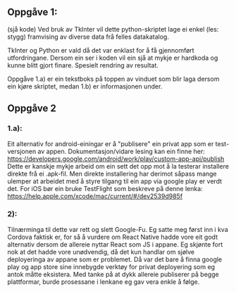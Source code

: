 ## Oppgåve 1:
(sjå kode)
Ved bruk av TkInter vil dette python-skriptet lage ei enkel (les: stygg) framvising av diverse data frå felles datakatalog.

TkInter og Python er vald då det var enklast for å få gjennomført utfordringane. Dersom ein ser i koden vil ein sjå at mykje er hardkoda og kunne blitt gjort finare. Spesielt rendring av resultat. 

Oppgåve 1.a) er ein tekstboks på toppen av vinduet som blir laga dersom ein kjøre skriptet, medan 1.b) er informasjonen under.

## Oppgåve 2
### 1.a):
Eit alternativ for android-einingar er å "publisere" ein privat app som er test-versjonen av appen. Dokumentasjon/vidare lesing kan ein finne her: https://developers.google.com/android/work/play/custom-app-api/publish 
Dette er kanskje mykje arbeid om ein sett det opp mot å la testerar installere direkte frå ei .apk-fil. Men direkte installering har derimot såpass mange ulemper at arbeidet med å styre tilgang til ein app via google play er verdt det. 
For iOS bør ein bruke TestFlight som beskreve på denne lenka: https://help.apple.com/xcode/mac/current/#/dev2539d985f

### 2): 
Tilnærminga til dette var rett og slett Google-Fu. Eg satte meg først inn i kva Cordova faktisk er, for så å vurdere om React Native hadde vore eit godt alternativ dersom de allereie nyttar React som JS i appane. Eg skjønte fort nok at det hadde vore unødvendig, då det kun handlar om sjølve deployeringa av appane som er problemet. Då var det bare å finna google play og app store sine innebygde verktøy for privat deployering som eg antok måtte eksistera. Med tanke på at dykk allereie publiserer på begge plattformar, burde prosessane i lenkane eg gav vera enkle å følge. 